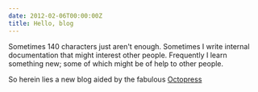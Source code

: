 ```yaml
---
date: 2012-02-06T00:00:00Z
title: Hello, blog
---
```


Sometimes 140 characters just aren't enough. Sometimes I write internal documentation that might interest other people. Frequently I learn something new; some of which might be of help to other people.

So herein lies a new blog aided by the fabulous [Octopress](http://octopress.org/)
